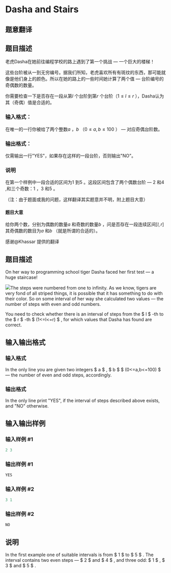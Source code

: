 # Dasha and Stairs

## 题意翻译

## 题目描述

老虎Dasha在她前往编程学校的路上遇到了第一个挑战 — 一个巨大的楼梯！

这些台阶被从一到无穷编号。据我们所知，老虎喜欢所有有斑纹的东西，那可能就像是他们身上的颜色。所以在她的路上的一些时间她计算了两个值 — 台阶编号的奇偶数的数量。

你需要检查一下是否存在一段从第$l$ 个台阶到第$r$ 个台阶（$1\leq l\leq r$ ），Dasha认为其（奇偶）值是合适的。

### 输入格式：

在唯一的一行你被给了两个整数$a$ ，$b$ （$0\leq a,b\leq 100$ ） — 对应奇偶台阶数。

### 输出格式：

仅需输出一行"YES"，如果存在这样的一段台阶，否则输出"NO"。

### 说明

在第一个样例中一段合适的区间为$1$ 到$5$ 。这段区间包含了两个偶数台阶 — $2$ 和$4$ ,和三个奇数：$1$ ，$3$ 和$5$ 。

（注：由于题面或我的问题，这样翻译其实题意并不明，附上题目大意）

#### 题目大意

给你两个数，分别为偶数的数量$a$ 和奇数的数量$b$ ，问是否存在一段连续区间$[l,r]$ 其奇偶数的数目为$a$ 和$b$ （就是所谓的合适的）。

感谢@Khassar 提供的翻译

## 题目描述

On her way to programming school tiger Dasha faced her first test — a huge staircase!

![](https://cdn.luogu.com.cn/upload/vjudge_pic/CF761A/98b31d399201e344c84169d0a36ae3795c4ebe70.png)The steps were numbered from one to infinity. As we know, tigers are very fond of all striped things, it is possible that it has something to do with their color. So on some interval of her way she calculated two values — the number of steps with even and odd numbers.

You need to check whether there is an interval of steps from the $ l $ -th to the $ r $ -th $ (1<=l<=r) $ , for which values that Dasha has found are correct.

## 输入输出格式

### 输入格式

In the only line you are given two integers $ a $ , $ b $ $ (0<=a,b<=100) $ — the number of even and odd steps, accordingly.

### 输出格式

In the only line print "YES", if the interval of steps described above exists, and "NO" otherwise.

## 输入输出样例

### 输入样例 #1

```cpp
2 3

```
### 输出样例 #1

```cpp
YES

```
### 输入样例 #2

```cpp
3 1

```
### 输出样例 #2

```cpp
NO

```
## 说明

In the first example one of suitable intervals is from $ 1 $ to $ 5 $ . The interval contains two even steps — $ 2 $ and $ 4 $ , and three odd: $ 1 $ , $ 3 $ and $ 5 $ .

